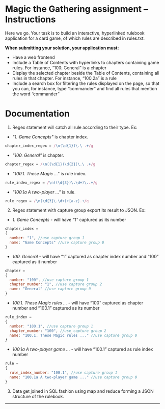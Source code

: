 # Magic the Gathering assignment – Instructions

Here we go. Your task is to build an interactive, hyperlinked rulebook application for a card game, of which rules are described in rules.txt.

**When submitting your solution, your application must:**

* Have a web frontend</li>
* Include a Table of Contents with hyperlinks to chapters containing game rules. For instance, “100. General” is a chapter
* Display the selected chapter beside the Table of Contents, containing all rules in that chapter. For instance, “100.2a” is a rule
* Include a search box for filtering the rules displayed on the page, so that you can, for instance, type “commander” and find all rules that mention the word “commander”


# Documentation
1. Regex statement will catch all rule according to their type. Ex: 
* *"1. Game Concepts"* is chapter index.
```javascript
chapter_index_regex = /\n(\d{1})\.\ .+/g
```
* *"100. General"* is chapter.
```javascript
chapter_regex = /\n((\d{1})\d{2})\.\ .+/g
```
* *"100.1. These Magic ..."* is rule index.
```javascript
rule_index_regex = /\n((\d{3})\.\d+)\..+/g
```
* *"100.1a A two-player ..."* is rule.
```javascript
rule_regex = /\n(\d{3}\.\d+)+[a-z].+/g
```

2. Regex statement with capture group export its result to JSON. Ex:

* *1. Game Concepts* - will have “1” captured as its number
```javascript
chapter_index =
{
  number: "1", //use capture group 1
  name: "Game Concepts" //use capture group 0
}
```
* *100. General* - will have “1” captured as chapter index number and “100” captured as it number
```javascript
chapter =
{
  number: "100", //use capture group 1
  chapter_number: "1", //use capture group 2
  name: "General" //use capture group 0
}
```
* *100.1. These Magic rules ...* - will have “100” captured as chapter number and “100.1” captured as its number
```javascript
rule_index =
{
  number: "100.1", //use capture group 1
  chapter_number: "100", //use capture group 2
  name: "100.1. These Magic rules ..." //use capture group 0
}
```
* *100.1a A two-player game ...* - will have “100.1” captured as rule index number
```javascript
rule =
{
  rule_index_number: "100.1", //use capture group 1
  name: "100.1a A two-player game ..." //use capture group 0
}
```

3. Data get joined in SQL fashion using map and reduce forming a JSON structure of the rulebook.
---
  
